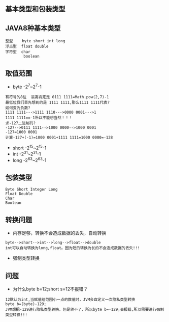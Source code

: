 ## 基本类型和包装类型
## JAVA8种基本类型
```
整型    byte short int long
浮点型  float double
字符型  char
        boolean
```
## 取值范围
* byte -2<sup>7</sup>~2<sup>7</sup>-1
```
有符号的8位  最高肯定是 0111 1111=Math.pow(2,7)-1
最低位我们首先想到的是 1111 1111,那么1111 1111代表?
如何变为负数?
1111 1111--->1111 1110--->0000 0001--->1
1111 1111==-1所以不能想当然！！！
求-127二进制码?
-127-->0111 1111-->1000 0000-->1000 0001
-127=1000 0001
计算-127+(-1)=1000 0001+1111 1111=1000 0000=-128
```
* short -2<sup>15</sup>~2<sup>15</sup>-1
* int   -2<sup>31</sup>~2<sup>31</sup>-1
* long  -2<sup>63</sup>~2<sup>63</sup>-1
## 包装类型
```
Byte Short Integer Long
Float Double
Char
Boolean
```
## 转换问题
* 内存足够，转换不会造成数据的丢失，自动转换
```
byte-->short-->int-->long-->float-->double
int可以自动转换为long,float。因为短的转换为长的不会造成数据的丢失!!!
```
* 强制类型转换
## 问题
* 为什么byte b=12;short s=12不报错？
```
12默认为int,当赋值给范围小一点的数值时，JVM会自定义一次隐私类型转换
byte b=(byte)-129;
JVM想把-129进行隐私类型转换，但是转不了，所以byte b=-129;会报错,所以需要进行强制类型转换!!!
```
